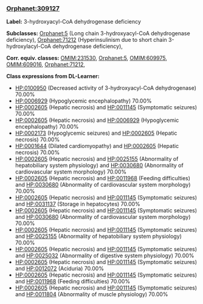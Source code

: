 
### [Orphanet:309127](http://www.orpha.net/ORDO/Orphanet_309127)
**Label:** 3-hydroxyacyl-CoA dehydrogenase deficiency

**Subclasses:** [Orphanet:5](http://www.orpha.net/ORDO/Orphanet_5) (Long chain 3-hydroxyacyl-CoA dehydrogenase deficiency), [Orphanet:71212](http://www.orpha.net/ORDO/Orphanet_71212) (Hyperinsulinism due to short chain 3-hydroxylacyl-CoA dehydrogenase deficiency), 

**Corr. equiv. classes:** [OMIM:231530](http://purl.obolibrary.org/obo/OMIM_231530), [Orphanet:5](http://www.orpha.net/ORDO/Orphanet_5), [OMIM:609975](http://purl.obolibrary.org/obo/OMIM_609975), [OMIM:609016](http://purl.obolibrary.org/obo/OMIM_609016), [Orphanet:71212](http://www.orpha.net/ORDO/Orphanet_71212), 

**Class expressions from DL-Learner:**

- [HP:0100950](http://purl.obolibrary.org/obo/HP_0100950) (Decreased activity of 3-hydroxyacyl-CoA dehydrogenase) 70.00%
- [HP:0006929](http://purl.obolibrary.org/obo/HP_0006929) (Hypoglycemic encephalopathy) 70.00%
- [HP:0002605](http://purl.obolibrary.org/obo/HP_0002605) (Hepatic necrosis) and [HP:0011145](http://purl.obolibrary.org/obo/HP_0011145) (Symptomatic seizures) 70.00%
- [HP:0002605](http://purl.obolibrary.org/obo/HP_0002605) (Hepatic necrosis) and [HP:0006929](http://purl.obolibrary.org/obo/HP_0006929) (Hypoglycemic encephalopathy) 70.00%
- [HP:0002173](http://purl.obolibrary.org/obo/HP_0002173) (Hypoglycemic seizures) and [HP:0002605](http://purl.obolibrary.org/obo/HP_0002605) (Hepatic necrosis) 70.00%
- [HP:0001644](http://purl.obolibrary.org/obo/HP_0001644) (Dilated cardiomyopathy) and [HP:0002605](http://purl.obolibrary.org/obo/HP_0002605) (Hepatic necrosis) 70.00%
- [HP:0002605](http://purl.obolibrary.org/obo/HP_0002605) (Hepatic necrosis) and [HP:0025155](http://purl.obolibrary.org/obo/HP_0025155) (Abnormality of hepatobiliary system physiology) and [HP:0030680](http://purl.obolibrary.org/obo/HP_0030680) (Abnormality of cardiovascular system morphology) 70.00%
- [HP:0002605](http://purl.obolibrary.org/obo/HP_0002605) (Hepatic necrosis) and [HP:0011968](http://purl.obolibrary.org/obo/HP_0011968) (Feeding difficulties) and [HP:0030680](http://purl.obolibrary.org/obo/HP_0030680) (Abnormality of cardiovascular system morphology) 70.00%
- [HP:0002605](http://purl.obolibrary.org/obo/HP_0002605) (Hepatic necrosis) and [HP:0011145](http://purl.obolibrary.org/obo/HP_0011145) (Symptomatic seizures) and [HP:0031137](http://purl.obolibrary.org/obo/HP_0031137) (Storage in hepatocytes) 70.00%
- [HP:0002605](http://purl.obolibrary.org/obo/HP_0002605) (Hepatic necrosis) and [HP:0011145](http://purl.obolibrary.org/obo/HP_0011145) (Symptomatic seizures) and [HP:0030680](http://purl.obolibrary.org/obo/HP_0030680) (Abnormality of cardiovascular system morphology) 70.00%
- [HP:0002605](http://purl.obolibrary.org/obo/HP_0002605) (Hepatic necrosis) and [HP:0011145](http://purl.obolibrary.org/obo/HP_0011145) (Symptomatic seizures) and [HP:0025155](http://purl.obolibrary.org/obo/HP_0025155) (Abnormality of hepatobiliary system physiology) 70.00%
- [HP:0002605](http://purl.obolibrary.org/obo/HP_0002605) (Hepatic necrosis) and [HP:0011145](http://purl.obolibrary.org/obo/HP_0011145) (Symptomatic seizures) and [HP:0025032](http://purl.obolibrary.org/obo/HP_0025032) (Abnormality of digestive system physiology) 70.00%
- [HP:0002605](http://purl.obolibrary.org/obo/HP_0002605) (Hepatic necrosis) and [HP:0011145](http://purl.obolibrary.org/obo/HP_0011145) (Symptomatic seizures) and [HP:0012072](http://purl.obolibrary.org/obo/HP_0012072) (Aciduria) 70.00%
- [HP:0002605](http://purl.obolibrary.org/obo/HP_0002605) (Hepatic necrosis) and [HP:0011145](http://purl.obolibrary.org/obo/HP_0011145) (Symptomatic seizures) and [HP:0011968](http://purl.obolibrary.org/obo/HP_0011968) (Feeding difficulties) 70.00%
- [HP:0002605](http://purl.obolibrary.org/obo/HP_0002605) (Hepatic necrosis) and [HP:0011145](http://purl.obolibrary.org/obo/HP_0011145) (Symptomatic seizures) and [HP:0011804](http://purl.obolibrary.org/obo/HP_0011804) (Abnormality of muscle physiology) 70.00%


